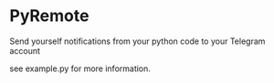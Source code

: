 # PyRemote
Send yourself notifications from your python code to your Telegram account

see example.py for more information.